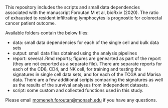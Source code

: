 This repository includes the scripts and small data dependencies associated with the manuscript Foroutan M et al, bioRxiv (2020). The ratio of exhausted to resident infiltrating lymphocytes is prognostic for colorectal cancer patient outcome.

Available folders contain the below files:
- data: small data dependencies for each of the single cell and bulk data sets
- output: small data files obtained using the analysis pipelines
- report: several .Rmd reports; figures are genearted as part of the report (they are not exported as a separate file). There are separate reports for each of the CD8, CD4, and NK cell, for training and testing the signatures in single cell data sets, and for each of the TCGA and Marisa data. There are a few additional scripts comparing the signatures as well as the results of the survival analyses from independent datasets.
- script: some custom and collected functions used in this study.

Please email momeneh.foroutan@monash.edu if you have any questions.
